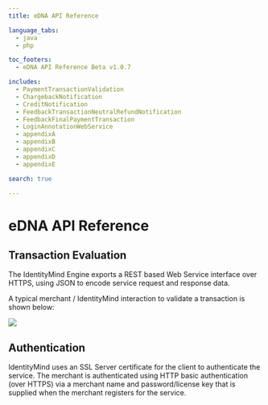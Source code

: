 ```yaml
---
title: eDNA API Reference

language_tabs:
  - java
  - php

toc_footers:
  - eDNA API Reference Beta v1.0.7

includes:	
  - PaymentTransactionValidation
  - ChargebackNotification
  - CreditNotification
  - FeedbackTransactionNeutralRefundNotification
  - FeedbackFinalPaymentTransaction
  - LoginAnnotationWebService
  - appendixA
  - appendixB
  - appendixC
  - appendixD
  - appendixE

search: true

---
```


# eDNA API Reference

## Transaction Evaluation

The IdentityMind Engine exports a REST based Web Service interface over HTTPS, using JSON to encode service request and response data.

A typical merchant / IdentityMind interaction to validate a transaction is shown below:

![](http://i.imgur.com/4o540Tw.png)

## Authentication

IdentityMind uses an SSL Server certificate for the client to authenticate the service.  The merchant is authenticated using HTTP basic authentication (over HTTPS) via a merchant name and password/license key that is supplied when the merchant registers for the service. 

<link rel="icon" href="http://www.identitymindglobal.com/wp-content/uploads/2013/05/Favicon.png" type="image/png">